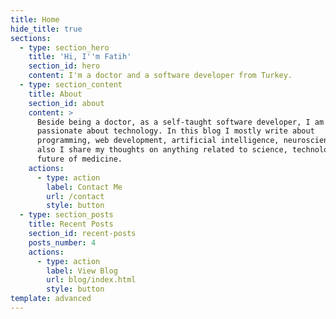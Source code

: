 ```yaml
---
title: Home
hide_title: true
sections:
  - type: section_hero
    title: 'Hi, I''m Fatih'
    section_id: hero
    content: I'm a doctor and a software developer from Turkey.
  - type: section_content
    title: About
    section_id: about
    content: >
      Beside being a doctor, as a self-taught software developer, I am very
      passionate about technology. In this blog I mostly write about
      programming, web development, artificial intelligence, neuroscience and
      also I share my thoughts on anything related to science, technology and
      future of medicine.
    actions:
      - type: action
        label: Contact Me
        url: /contact
        style: button
  - type: section_posts
    title: Recent Posts
    section_id: recent-posts
    posts_number: 4
    actions:
      - type: action
        label: View Blog
        url: blog/index.html
        style: button
template: advanced
---
```

